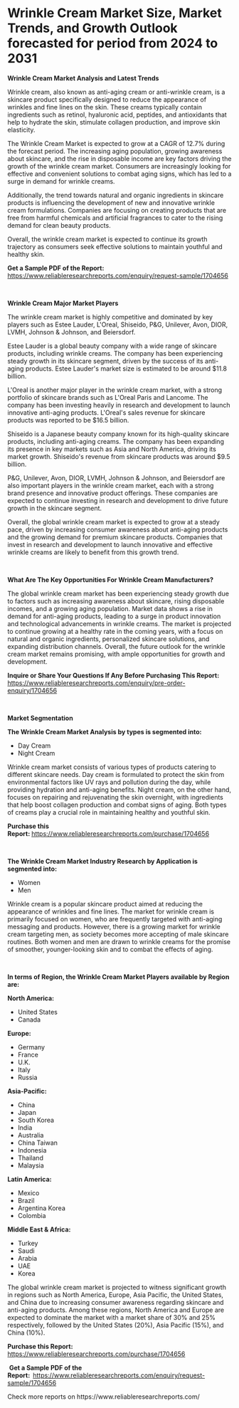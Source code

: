 <p><h1>Wrinkle Cream Market Size, Market Trends, and Growth Outlook forecasted for period from 2024 to 2031</h1></p><p><strong>Wrinkle Cream Market Analysis and Latest Trends</strong></p>
<p><p>Wrinkle cream, also known as anti-aging cream or anti-wrinkle cream, is a skincare product specifically designed to reduce the appearance of wrinkles and fine lines on the skin. These creams typically contain ingredients such as retinol, hyaluronic acid, peptides, and antioxidants that help to hydrate the skin, stimulate collagen production, and improve skin elasticity.</p><p>The Wrinkle Cream Market is expected to grow at a CAGR of 12.7% during the forecast period. The increasing aging population, growing awareness about skincare, and the rise in disposable income are key factors driving the growth of the wrinkle cream market. Consumers are increasingly looking for effective and convenient solutions to combat aging signs, which has led to a surge in demand for wrinkle creams.</p><p>Additionally, the trend towards natural and organic ingredients in skincare products is influencing the development of new and innovative wrinkle cream formulations. Companies are focusing on creating products that are free from harmful chemicals and artificial fragrances to cater to the rising demand for clean beauty products.</p><p>Overall, the wrinkle cream market is expected to continue its growth trajectory as consumers seek effective solutions to maintain youthful and healthy skin.</p></p>
<p><strong>Get a Sample PDF of the Report:&nbsp;</strong> <a href="https://www.reliableresearchreports.com/enquiry/request-sample/1704656">https://www.reliableresearchreports.com/enquiry/request-sample/1704656</a></p>
<p>&nbsp;</p>
<p><strong>Wrinkle Cream Major Market Players</strong></p>
<p><p>The wrinkle cream market is highly competitive and dominated by key players such as Estee Lauder, L'Oreal, Shiseido, P&G, Unilever, Avon, DIOR, LVMH, Johnson & Johnson, and Beiersdorf. </p><p>Estee Lauder is a global beauty company with a wide range of skincare products, including wrinkle creams. The company has been experiencing steady growth in its skincare segment, driven by the success of its anti-aging products. Estee Lauder's market size is estimated to be around $11.8 billion.</p><p>L'Oreal is another major player in the wrinkle cream market, with a strong portfolio of skincare brands such as L'Oreal Paris and Lancome. The company has been investing heavily in research and development to launch innovative anti-aging products. L'Oreal's sales revenue for skincare products was reported to be $16.5 billion.</p><p>Shiseido is a Japanese beauty company known for its high-quality skincare products, including anti-aging creams. The company has been expanding its presence in key markets such as Asia and North America, driving its market growth. Shiseido's revenue from skincare products was around $9.5 billion.</p><p>P&G, Unilever, Avon, DIOR, LVMH, Johnson & Johnson, and Beiersdorf are also important players in the wrinkle cream market, each with a strong brand presence and innovative product offerings. These companies are expected to continue investing in research and development to drive future growth in the skincare segment. </p><p>Overall, the global wrinkle cream market is expected to grow at a steady pace, driven by increasing consumer awareness about anti-aging products and the growing demand for premium skincare products. Companies that invest in research and development to launch innovative and effective wrinkle creams are likely to benefit from this growth trend.</p></p>
<p>&nbsp;</p>
<p><strong>What Are The Key Opportunities For Wrinkle Cream Manufacturers?</strong></p>
<p><p>The global wrinkle cream market has been experiencing steady growth due to factors such as increasing awareness about skincare, rising disposable incomes, and a growing aging population. Market data shows a rise in demand for anti-aging products, leading to a surge in product innovation and technological advancements in wrinkle creams. The market is projected to continue growing at a healthy rate in the coming years, with a focus on natural and organic ingredients, personalized skincare solutions, and expanding distribution channels. Overall, the future outlook for the wrinkle cream market remains promising, with ample opportunities for growth and development.</p></p>
<p><strong>Inquire or Share Your Questions If Any Before Purchasing This Report:</strong> <a href="https://www.reliableresearchreports.com/enquiry/pre-order-enquiry/1704656">https://www.reliableresearchreports.com/enquiry/pre-order-enquiry/1704656</a></p>
<p>&nbsp;</p>
<p><strong>Market Segmentation</strong></p>
<p><strong>The Wrinkle Cream Market Analysis by types is segmented into:</strong></p>
<p><ul><li>Day Cream</li><li>Night Cream</li></ul></p>
<p><p>Wrinkle cream market consists of various types of products catering to different skincare needs. Day cream is formulated to protect the skin from environmental factors like UV rays and pollution during the day, while providing hydration and anti-aging benefits. Night cream, on the other hand, focuses on repairing and rejuvenating the skin overnight, with ingredients that help boost collagen production and combat signs of aging. Both types of creams play a crucial role in maintaining healthy and youthful skin.</p></p>
<p><strong>Purchase this Report:&nbsp;</strong><a href="https://www.reliableresearchreports.com/purchase/1704656">https://www.reliableresearchreports.com/purchase/1704656</a></p>
<p>&nbsp;</p>
<p><strong>The Wrinkle Cream Market Industry Research by Application is segmented into:</strong></p>
<p><ul><li>Women</li><li>Men</li></ul></p>
<p><p>Wrinkle cream is a popular skincare product aimed at reducing the appearance of wrinkles and fine lines. The market for wrinkle cream is primarily focused on women, who are frequently targeted with anti-aging messaging and products. However, there is a growing market for wrinkle cream targeting men, as society becomes more accepting of male skincare routines. Both women and men are drawn to wrinkle creams for the promise of smoother, younger-looking skin and to combat the effects of aging.</p></p>
<p>&nbsp;</p>
<p><strong>In terms of Region, the Wrinkle Cream Market Players available by Region are:</strong></p>
<p>
    <p> <strong> North America: </strong>
        <ul>
            <li>United States</li>
            <li>Canada</li>
        </ul>
        </p> 
    <p> <strong> Europe: </strong>
        <ul>
            <li>Germany</li>
            <li>France</li>
            <li>U.K.</li>
            <li>Italy</li>
            <li>Russia</li>
        </ul>
        </p> 
    <p> <strong> Asia-Pacific: </strong>
        <ul>
            <li>China</li>
            <li>Japan</li>
            <li>South Korea</li>
            <li>India</li>
            <li>Australia</li>
            <li>China Taiwan</li>
            <li>Indonesia</li>
            <li>Thailand</li>
            <li>Malaysia</li>
        </ul>
        </p> 
    <p> <strong> Latin America: </strong>
        <ul>
            <li>Mexico</li>
            <li>Brazil</li>
            <li>Argentina Korea</li>
            <li>Colombia</li>
        </ul>
        </p> 
    <p> <strong> Middle East & Africa: </strong>
        <ul>
            <li>Turkey</li>
            <li>Saudi</li>
            <li>Arabia</li>
            <li>UAE</li>
            <li>Korea</li>
        </ul>
    </p>
    </p>
<p><p>The global wrinkle cream market is projected to witness significant growth in regions such as North America, Europe, Asia Pacific, the United States, and China due to increasing consumer awareness regarding skincare and anti-aging products. Among these regions, North America and Europe are expected to dominate the market with a market share of 30% and 25% respectively, followed by the United States (20%), Asia Pacific (15%), and China (10%).</p></p>
<p><strong>Purchase this Report: </strong><a href="https://www.reliableresearchreports.com/purchase/1704656">https://www.reliableresearchreports.com/purchase/1704656</a></p>
<p>&nbsp;<strong>Get a Sample PDF of the Report:&nbsp;&nbsp;</strong><a href="https://www.reliableresearchreports.com/enquiry/request-sample/1704656">https://www.reliableresearchreports.com/enquiry/request-sample/1704656</a></p>
<p><strong></strong></p>
<p>Check more reports on https://www.reliableresearchreports.com/</p>